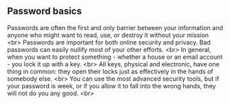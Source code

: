 
## Password basics

Passwords are often the first and only barrier between your information and anyone who might want to read, use, or destroy it without your mission
&lt;br&gt;
Passwords are important for both online security and privacy. Bad passwords can easily nullify most of your other efforts.
&lt;br&gt;
In general, when you want to protect something - whether a house or an email account - you lock it up with a key.
&lt;br&gt;
All keys, physical and electronic, have one thing in common: they open their locks just as effectively in the hands of somebody else.
&lt;br&gt;
You can use the most advanced security tools, but if your password is week, or if you allow it to fall into the wrong hands, they will not do you any good.
&lt;br&gt;
